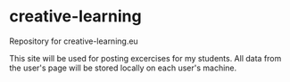 # creative-learning
Repository for creative-learning.eu

This site will be used for posting excercises for my students. All data from the user's page will be stored locally on each user's machine.
